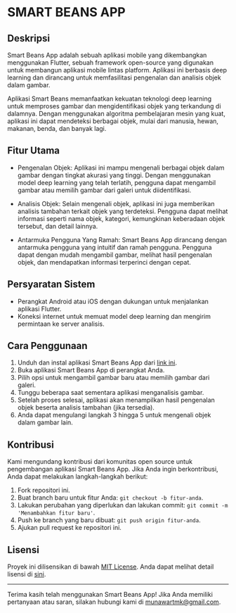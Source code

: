 # SMART BEANS APP

<!-- ![Smart Beans Logo](logo.png) -->

## Deskripsi

Smart Beans App adalah sebuah aplikasi mobile yang dikembangkan menggunakan Flutter, sebuah framework open-source yang digunakan untuk membangun aplikasi mobile lintas platform. Aplikasi ini berbasis deep learning dan dirancang untuk memfasilitasi pengenalan dan analisis objek dalam gambar.

Aplikasi Smart Beans memanfaatkan kekuatan teknologi deep learning untuk memproses gambar dan mengidentifikasi objek yang terkandung di dalamnya. Dengan menggunakan algoritma pembelajaran mesin yang kuat, aplikasi ini dapat mendeteksi berbagai objek, mulai dari manusia, hewan, makanan, benda, dan banyak lagi.

## Fitur Utama

- Pengenalan Objek: Aplikasi ini mampu mengenali berbagai objek dalam gambar dengan tingkat akurasi yang tinggi. Dengan menggunakan model deep learning yang telah terlatih, pengguna dapat mengambil gambar atau memilih gambar dari galeri untuk diidentifikasi.

- Analisis Objek: Selain mengenali objek, aplikasi ini juga memberikan analisis tambahan terkait objek yang terdeteksi. Pengguna dapat melihat informasi seperti nama objek, kategori, kemungkinan keberadaan objek tersebut, dan detail lainnya.

- Antarmuka Pengguna Yang Ramah: Smart Beans App dirancang dengan antarmuka pengguna yang intuitif dan ramah pengguna. Pengguna dapat dengan mudah mengambil gambar, melihat hasil pengenalan objek, dan mendapatkan informasi terperinci dengan cepat.

## Persyaratan Sistem

- Perangkat Android atau iOS dengan dukungan untuk menjalankan aplikasi Flutter.
- Koneksi internet untuk memuat model deep learning dan mengirim permintaan ke server analisis.

## Cara Penggunaan

1. Unduh dan instal aplikasi Smart Beans App dari [link ini](https://example.com).
2. Buka aplikasi Smart Beans App di perangkat Anda.
3. Pilih opsi untuk mengambil gambar baru atau memilih gambar dari galeri.
4. Tunggu beberapa saat sementara aplikasi menganalisis gambar.
5. Setelah proses selesai, aplikasi akan menampilkan hasil pengenalan objek beserta analisis tambahan (jika tersedia).
6. Anda dapat mengulangi langkah 3 hingga 5 untuk mengenali objek dalam gambar lain.

## Kontribusi

Kami mengundang kontribusi dari komunitas open source untuk pengembangan aplikasi Smart Beans App. Jika Anda ingin berkontribusi, Anda dapat melakukan langkah-langkah berikut:

1. Fork repositori ini.
2. Buat branch baru untuk fitur Anda: `git checkout -b fitur-anda`.
3. Lakukan perubahan yang diperlukan dan lakukan commit: `git commit -m 'Menambahkan fitur baru'`.
4. Push ke branch yang baru dibuat: `git push origin fitur-anda`.
5. Ajukan pull request ke repositori ini.

## Lisensi

Proyek ini dilisensikan di bawah [MIT License](LICENSE). Anda dapat melihat detail lisensi di [sini](LICENSE).

---

Terima kasih telah menggunakan Smart Beans App! Jika Anda memiliki pertanyaan atau saran, silakan hubungi kami di [munawartmk@gmail.com](mailto:munawartmk@gmail.com).

